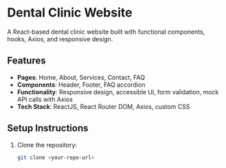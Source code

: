 # Dental Clinic Website

A React-based dental clinic website built with functional components, hooks, Axios, and responsive design.

## Features
- **Pages**: Home, About, Services, Contact, FAQ
- **Components**: Header, Footer, FAQ accordion
- **Functionality**: Responsive design, accessible UI, form validation, mock API calls with Axios
- **Tech Stack**: ReactJS, React Router DOM, Axios, custom CSS

## Setup Instructions
1. Clone the repository:
   ```bash
   git clone <your-repo-url>